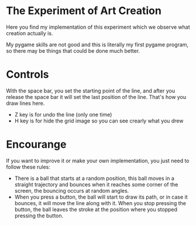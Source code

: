 # The Experiment of Art Creation

Here you find my implementation of this experiment which we observe what creation actually is.

My pygame skills are not good and this is literally my first pygame program, so there may be things that could be done much better.

# Controls
With the space bar, you set the starting point of the line, and after you release the space bar it will set the last position of the line. That's how you draw lines here.

* Z key is for undo the line (only one time)
* H key is for hide the grid image so you can see crearly what you drew

# Encourange
If you want to improve it or make your own implementation, you just need to follow these rules:

* There is a ball that starts at a random position, this ball moves in a straight trajectory and bounces when it reaches some corner of the screen, the bouncing occurs at random angles.
* When you press a button, the ball will start to draw its path, or in case it bounces, it will move the line along with it. When you stop pressing the button, the ball leaves the stroke at the position where you stopped pressing the button.
